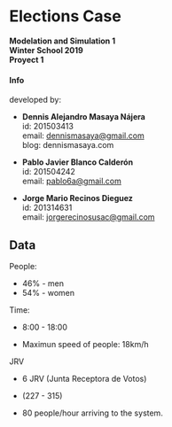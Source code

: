 # Elections Case
**Modelation and Simulation 1** <br>
**Winter School 2019** <br>
**Proyect 1**

#### Info
developed by: <br>
* **Dennis Alejandro Masaya Nájera**  <br>
id: 201503413<br>
email: dennismasaya@gmail.com<br>
blog: dennismasaya.com

* **Pablo Javier Blanco Calderón**  <br>
id: 201504242<br>
email: pablo6a@gmail.com<br>

* **Jorge Mario Recinos Dieguez** <br>
id: 201314631<br>
email: jorgerecinosusac@gmail.com


## Data

People:
* 46% - men
* 54% - women

Time:
* 8:00 - 18:00

* Maximun speed of people: 18km/h

JRV
* 6 JRV (Junta Receptora de Votos)
* (227 - 315)

* 80 people/hour arriving to the system.
